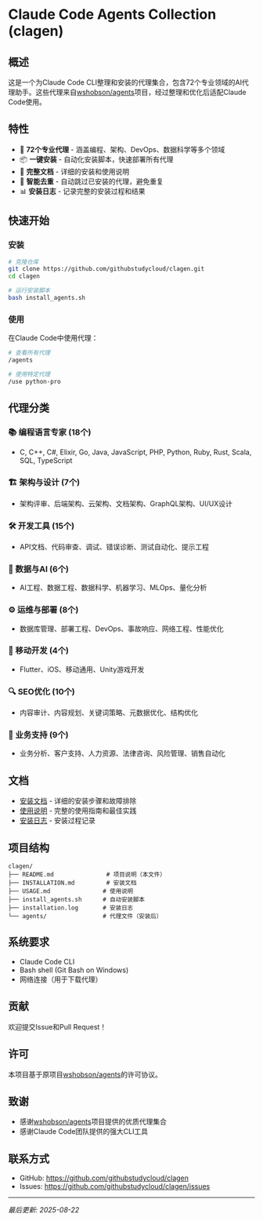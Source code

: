 # Claude Code Agents Collection (clagen)

## 概述

这是一个为Claude Code CLI整理和安装的代理集合，包含72个专业领域的AI代理助手。这些代理来自[wshobson/agents](https://github.com/wshobson/agents)项目，经过整理和优化后适配Claude Code使用。

## 特性

- 🚀 **72个专业代理** - 涵盖编程、架构、DevOps、数据科学等多个领域
- 📦 **一键安装** - 自动化安装脚本，快速部署所有代理
- 📝 **完整文档** - 详细的安装和使用说明
- 🔄 **智能去重** - 自动跳过已安装的代理，避免重复
- 📊 **安装日志** - 记录完整的安装过程和结果

## 快速开始

### 安装

```bash
# 克隆仓库
git clone https://github.com/githubstudycloud/clagen.git
cd clagen

# 运行安装脚本
bash install_agents.sh
```

### 使用

在Claude Code中使用代理：

```bash
# 查看所有代理
/agents

# 使用特定代理
/use python-pro
```

## 代理分类

### 📚 编程语言专家 (18个)
- C, C++, C#, Elixir, Go, Java, JavaScript, PHP, Python, Ruby, Rust, Scala, SQL, TypeScript

### 🏗️ 架构与设计 (7个)
- 架构评审、后端架构、云架构、文档架构、GraphQL架构、UI/UX设计

### 🛠️ 开发工具 (15个)
- API文档、代码审查、调试、错误诊断、测试自动化、提示工程

### 🤖 数据与AI (6个)
- AI工程、数据工程、数据科学、机器学习、MLOps、量化分析

### ⚙️ 运维与部署 (8个)
- 数据库管理、部署工程、DevOps、事故响应、网络工程、性能优化

### 📱 移动开发 (4个)
- Flutter、iOS、移动通用、Unity游戏开发

### 🔍 SEO优化 (10个)
- 内容审计、内容规划、关键词策略、元数据优化、结构优化

### 💼 业务支持 (9个)
- 业务分析、客户支持、人力资源、法律咨询、风险管理、销售自动化

## 文档

- [安装文档](./INSTALLATION.md) - 详细的安装步骤和故障排除
- [使用说明](./USAGE.md) - 完整的使用指南和最佳实践
- [安装日志](./installation.log) - 安装过程记录

## 项目结构

```
clagen/
├── README.md               # 项目说明（本文件）
├── INSTALLATION.md         # 安装文档
├── USAGE.md               # 使用说明
├── install_agents.sh      # 自动安装脚本
├── installation.log       # 安装日志
└── agents/                # 代理文件（安装后）
```

## 系统要求

- Claude Code CLI
- Bash shell (Git Bash on Windows)
- 网络连接（用于下载代理）

## 贡献

欢迎提交Issue和Pull Request！

## 许可

本项目基于原项目[wshobson/agents](https://github.com/wshobson/agents)的许可协议。

## 致谢

- 感谢[wshobson/agents](https://github.com/wshobson/agents)项目提供的优质代理集合
- 感谢Claude Code团队提供的强大CLI工具

## 联系方式

- GitHub: https://github.com/githubstudycloud/clagen
- Issues: https://github.com/githubstudycloud/clagen/issues

---

*最后更新: 2025-08-22*